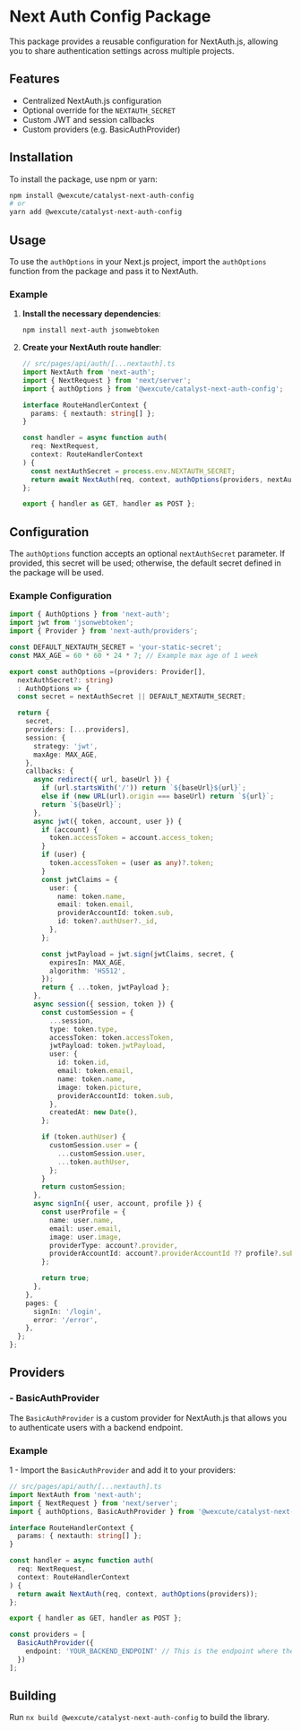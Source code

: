 # Next Auth Config Package

This package provides a reusable configuration for NextAuth.js, allowing you to share authentication settings across multiple projects.

## Features

- Centralized NextAuth.js configuration
- Optional override for the `NEXTAUTH_SECRET`
- Custom JWT and session callbacks
- Custom providers  (e.g. BasicAuthProvider)

## Installation

To install the package, use npm or yarn:

```bash
npm install @wexcute/catalyst-next-auth-config
# or
yarn add @wexcute/catalyst-next-auth-config
```

## Usage

To use the `authOptions` in your Next.js project, import the `authOptions` function from the package and pass it to NextAuth.

### Example

1. **Install the necessary dependencies**:

   ```bash
   npm install next-auth jsonwebtoken
   ```

2. **Create your NextAuth route handler**:

   ```typescript
   // src/pages/api/auth/[...nextauth].ts
   import NextAuth from 'next-auth';
   import { NextRequest } from 'next/server';
   import { authOptions } from '@wexcute/catalyst-next-auth-config';

   interface RouteHandlerContext {
     params: { nextauth: string[] };
   }

   const handler = async function auth(
     req: NextRequest,
     context: RouteHandlerContext
   ) {
     const nextAuthSecret = process.env.NEXTAUTH_SECRET;
     return await NextAuth(req, context, authOptions(providers, nextAuthSecret));
   };

   export { handler as GET, handler as POST };
   ```

## Configuration

The `authOptions` function accepts an optional `nextAuthSecret` parameter. If provided, this secret will be used; otherwise, the default secret defined in the package will be used.

### Example Configuration

```typescript
import { AuthOptions } from 'next-auth';
import jwt from 'jsonwebtoken';
import { Provider } from 'next-auth/providers';

const DEFAULT_NEXTAUTH_SECRET = 'your-static-secret';
const MAX_AGE = 60 * 60 * 24 * 7; // Example max age of 1 week

export const authOptions =(providers: Provider[],
  nextAuthSecret?: string)
  : AuthOptions => {
  const secret = nextAuthSecret || DEFAULT_NEXTAUTH_SECRET;

  return {
    secret,
    providers: [...providers],
    session: {
      strategy: 'jwt',
      maxAge: MAX_AGE,
    },
    callbacks: {
      async redirect({ url, baseUrl }) {
        if (url.startsWith('/')) return `${baseUrl}${url}`;
        else if (new URL(url).origin === baseUrl) return `${url}`;
        return `${baseUrl}`;
      },
      async jwt({ token, account, user }) {
        if (account) {
          token.accessToken = account.access_token;
        }
        if (user) {
          token.accessToken = (user as any)?.token;
        }
        const jwtClaims = {
          user: {
            name: token.name,
            email: token.email,
            providerAccountId: token.sub,
            id: token?.authUser?._id,
          },
        };

        const jwtPayload = jwt.sign(jwtClaims, secret, {
          expiresIn: MAX_AGE,
          algorithm: 'HS512',
        });
        return { ...token, jwtPayload };
      },
      async session({ session, token }) {
        const customSession = {
          ...session,
          type: token.type,
          accessToken: token.accessToken,
          jwtPayload: token.jwtPayload,
          user: {
            id: token.id,
            email: token.email,
            name: token.name,
            image: token.picture,
            providerAccountId: token.sub,
          },
          createdAt: new Date(),
        };

        if (token.authUser) {
          customSession.user = {
            ...customSession.user,
            ...token.authUser,
          };
        }
        return customSession;
      },
      async signIn({ user, account, profile }) {
        const userProfile = {
          name: user.name,
          email: user.email,
          image: user.image,
          providerType: account?.provider,
          providerAccountId: account?.providerAccountId ?? profile?.sub,
        };

        return true;
      },
    },
    pages: {
      signIn: '/login',
      error: '/error',
    },
  };
};
```
## Providers

### - BasicAuthProvider
   The `BasicAuthProvider` is a custom provider for NextAuth.js that allows you to authenticate users with a backend endpoint.

### Example


1 - Import the `BasicAuthProvider` and add it to your providers:

``` typescript
// src/pages/api/auth/[...nextauth].ts
import NextAuth from 'next-auth';
import { NextRequest } from 'next/server';
import { authOptions, BasicAuthProvider } from '@wexcute/catalyst-next-auth-config';

interface RouteHandlerContext {
  params: { nextauth: string[] };
}

const handler = async function auth(
  req: NextRequest,
  context: RouteHandlerContext
) {
  return await NextAuth(req, context, authOptions(providers));
};

export { handler as GET, handler as POST };

const providers = [
  BasicAuthProvider({
    endpoint: 'YOUR_BACKEND_ENDPOINT' // This is the endpoint where the login request will be sent.
  })
];

```


## Building

Run `nx build @wexcute/catalyst-next-auth-config` to build the library.
